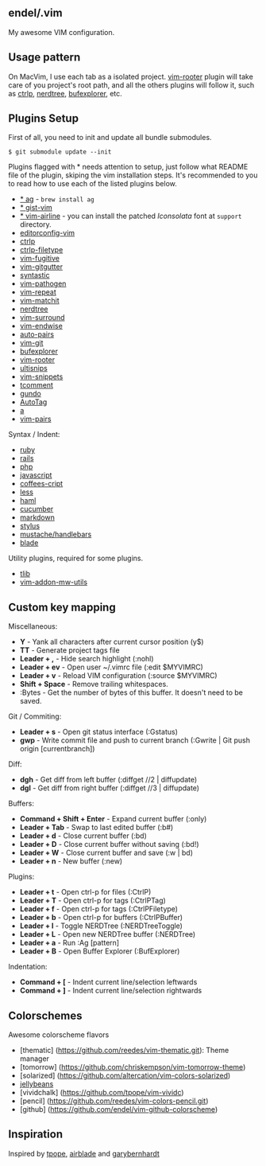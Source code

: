 endel/.vim
---

My awesome VIM configuration.

Usage pattern
---

On MacVim, I use each tab as a isolated project.
[vim-rooter](https://github.com/airblade/vim-rooter) plugin will take care of
you project's root path, and all the others plugins will follow it, such as
[ctrlp](https://github.com/kien/ctrlp.vim),
[nerdtree](https://github.com/scrooloose/nerdtree),
[bufexplorer](https://github.com/jlanzarotta/bufexplorer), etc.


Plugins Setup
---

First of all, you need to init and update all bundle submodules.

    $ git submodule update --init


Plugins flagged with * needs attention to setup, just follow what README file of the plugin, skiping the vim installation steps.
It's recommended to you to read how to use each of the listed plugins below.

 * [* ag](https://github.com/rking/ag.vim) - `brew install ag`
 * [* gist-vim](https://github.com/mattn/gist-vim)
 * [* vim-airline](https://github.com/bling/vim-airline) - you can install the patched *Iconsolata* font at <code>support</code> directory.
 * [editorconfig-vim](https://github.com/editorconfig/editorconfig-vim)
 * [ctrlp](https://github.com/kien/ctrlp.vim)
 * [ctrlp-filetype](https://github.com/endel/ctrlp-filetype.vim)
 * [vim-fugitive](https://github.com/tpope/vim-fugitive)
 * [vim-gitgutter](https://github.com/airblade/vim-gitgutter)
 * [syntastic](https://github.com/scrooloose/syntastic)
 * [vim-pathogen](https://github.com/tpope/vim-pathogen)
 * [vim-repeat](https://github.com/tpope/vim-repeat)
 * [vim-matchit](https://github.com/tsaleh/vim-matchit)
 * [nerdtree](https://github.com/scrooloose/nerdtree)
 * [vim-surround](https://github.com/tpope/vim-surround)
 * [vim-endwise](https://github.com/tpope/vim-endwise)
 * [auto-pairs](https://github.com/jiangmiao/auto-pairs)
 * [vim-git](https://github.com/tpope/vim-git)
 * [bufexplorer](https://github.com/jlanzarotta/bufexplorer)
 * [vim-rooter](https://github.com/airblade/vim-rooter)
 * [ultisnips](https://github.com/SirVer/ultisnips)
 * [vim-snippets](https://github.com/honza/vim-snippets)
 * [tcomment](https://github.com/tomtom/tcomment_vim)
 * [gundo](https://github.com/sjl/gundo.vim.git)
 * [AutoTag](https://github.com/vim-scripts/AutoTag)
 * [a](https://github.com/vim-scripts/a.vim)
 * [vim-pairs](https://github.com/kurkale6ka/vim-pairs)

Syntax / Indent:

 * [ruby](https://github.com/vim-ruby/vim-ruby)
 * [rails](https://github.com/tpope/vim-rails)
 * [php](https://github.com/madflow/vim-php)
 * [javascript](https://github.com/pangloss/vim-javascript)
 * [coffees-cript](https://github.com/kchmck/vim-coffee-script)
 * [less](https://github.com/groenewege/vim-less)
 * [haml](https://github.com/tpope/vim-haml)
 * [cucumber](https://github.com/tpope/vim-cucumber)
 * [markdown](https://github.com/tpope/vim-markdown)
 * [stylus](https://github.com/wavded/vim-stylus)
 * [mustache/handlebars](https://github.com/mustache/vim-mode)
 * [blade](https://github.com/xsbeats/vim-blade)

Utility plugins, required for some plugins.

 * [tlib](https://github.com/tomtom/tlib_vim)
 * [vim-addon-mw-utils](https://github.com/MarcWeber/vim-addon-mw-utils)


Custom key mapping
---

Miscellaneous:

 * __Y__ - Yank all characters after current cursor position (y$)
 * __TT__ - Generate project tags file
 * __Leader + ,__ - Hide search highlight (:nohl)
 * __Leader + ev__ - Open user ~/.vimrc file (:edit $MYVIMRC)
 * __Leader + v__ - Reload VIM configuration (:source $MYVIMRC)
 * __Shift + Space__ - Remove trailing whitespaces.
 * :Bytes - Get the number of bytes of this buffer. It doesn't need to be saved.

Git / Commiting:

 * __Leader + s__ - Open git status interface (:Gstatus)
 * __gwp__ - Write commit file and push to current branch (:Gwrite | Git push origin [currentbranch])

Diff:

 * __dgh__ - Get diff from left buffer (:diffget //2 | diffupdate)
 * __dgl__ - Get diff from right buffer (:diffget //3 | diffupdate)

Buffers:

 * __Command + Shift + Enter__ - Expand current buffer (:only)
 * __Leader + Tab__ - Swap to last edited buffer (:b#)
 * __Leader + d__ - Close current buffer (:bd)
 * __Leader + D__ - Close current buffer without saving (:bd!)
 * __Leader + W__ - Close current buffer and save (:w | bd)
 * __Leader + n__ - New buffer (:new)

Plugins:

 * __Leader + t__ - Open ctrl-p for files (:CtrlP)
 * __Leader + T__ - Open ctrl-p for tags (:CtrlPTag)
 * __Leader + f__ - Open ctrl-p for tags (:CtrlPFiletype)
 * __Leader + b__ - Open ctrl-p for buffers (:CtrlPBuffer)
 * __Leader + l__ - Toggle NERDTree (:NERDTreeToggle)
 * __Leader + L__ - Open new NERDTree buffer (:NERDTree)
 * __Leader + a__ - Run :Ag [pattern]
 * __Leader + B__ - Open Buffer Explorer (:BufExplorer)

Indentation:

  * __Command + [__ - Indent current line/selection leftwards
  * __Command + ]__ - Indent current line/selection rightwards


Colorschemes
---

Awesome colorscheme flavors

 * [thematic] (https://github.com/reedes/vim-thematic.git): Theme manager
 * [tomorrow] (https://github.com/chriskempson/vim-tomorrow-theme)
 * [solarized] (https://github.com/altercation/vim-colors-solarized)
 * [jellybeans](https://github.com/nanotech/jellybeans.vim)
 * [vividchalk] (https://github.com/tpope/vim-vividc)
 * [pencil] (https://github.com/reedes/vim-colors-pencil.git)
 * [github] (https://github.com/endel/vim-github-colorscheme)


Inspiration
---

Inspired by [tpope](https://github.com/tpope), [airblade](https://github.com/airblade) and [garybernhardt](https://github.com/garybernhardt)
